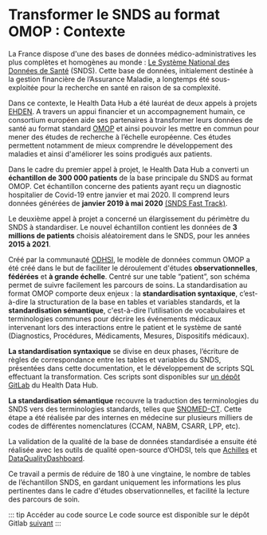# Transformer le SNDS au format OMOP : Contexte
<!-- SPDX-License-Identifier: MPL-2.0 -->

La France dispose d'une des bases de données médico-administratives les plus complètes et homogènes au monde : [Le Système National des Données de Santé](../../snds/README.md) (SNDS).  Cette base de données, initialement destinée à la gestion financière de l’Assurance Maladie, a longtemps été sous-exploitée pour la recherche en santé en raison de sa complexité. 

Dans ce contexte, le Health Data Hub a été lauréat de deux appels à projets [EHDEN](https://www.ehden.eu/). A travers un appui financier et un accompagnement humain, ce consortium européen aide ses partenaires à transformer leurs données de santé au format standard [OMOP](https://www.ohdsi.org/data-standardization/) et ainsi pouvoir les mettre en commun pour mener des études de recherche à l’échelle européenne. Ces études permettent notamment de mieux comprendre le développement des maladies et ainsi d'améliorer les soins prodigués aux patients.

Dans le cadre du premier appel à projet, le Health Data Hub a converti un **échantillon de 300 000 patients** de la base principale du SNDS au format OMOP. Cet échantillon concerne des patients ayant reçu un diagnostic hospitalier de Covid-19 entre janvier et mai 2020. Il comprend leurs données générées de **janvier 2019 à mai 2020** [(SNDS Fast Track)](https://www.health-data-hub.fr/catalogue-de-donnees/snds-fast-track-donnees-du-systeme-national-des-donnees-de-sante-pour-les).

Le deuxième appel à projet a concerné un élargissement du périmètre du SNDS à standardiser. Le nouvel échantillon contient les données de **3 millions de patients** choisis aléatoirement dans le SNDS, pour les années **2015 à 2021**.

Créé par la communauté [ODHSI](https://www.ohdsi.org/), le modèle de données commun OMOP a été créé dans le but de faciliter le déroulement d'études **observationnelles**, **fédérées** et **à grande échelle**. Centré sur une table “patient”, son schéma permet de suivre facilement les parcours de soins. La standardisation au format OMOP comporte deux enjeux : la **standardisation syntaxique**, c’est-à-dire la structuration de la base en tables et variables standards, et la **standardisation sémantique**, c'est-à-dire l’utilisation de vocabulaires et terminologies communes pour décrire les événements médicaux intervenant lors des interactions entre le patient et le système de santé (Diagnostics, Procédures, Médicaments, Mesures, Dispositifs médicaux).

**La standardisation syntaxique** se divise en deux phases, l’écriture de règles de correspondance entre les tables et variables du SNDS, présentées dans cette documentation, et le développement de scripts SQL effectuant la transformation. Ces scripts sont disponibles sur [un dépôt GitLab](https://gitlab.com/healthdatahub/snds_omop) du Health Data Hub.

**La standardisation sémantique** recouvre la traduction des terminologies du SNDS vers des terminologies standards, telles que [SNOMED-CT](https://www.snomed.org/). Cette étape a été réalisée par des internes en médecine sur plusieurs milliers de codes de différentes nomenclatures (CCAM, NABM, CSARR, LPP, etc).

La validation de la qualité de la base de données standardisée a ensuite été réalisée avec les outils de qualité open-source d’OHDSI, tels que [Achilles](https://github.com/OHDSI/Achilles) et [DataQualityDashboard](https://github.com/OHDSI/DataQualityDashboard/). 

Ce travail a permis de réduire de 180 à une vingtaine, le nombre de tables de l’échantillon SNDS, en gardant uniquement les informations les plus pertinentes dans le cadre d'études observationnelles, et facilité la lecture des parcours de soin. 

::: tip Accéder au code source
Le code source est disponible sur le dépôt Gitlab [suivant](https://gitlab.com/healthdatahub/snds_omop)
:::
